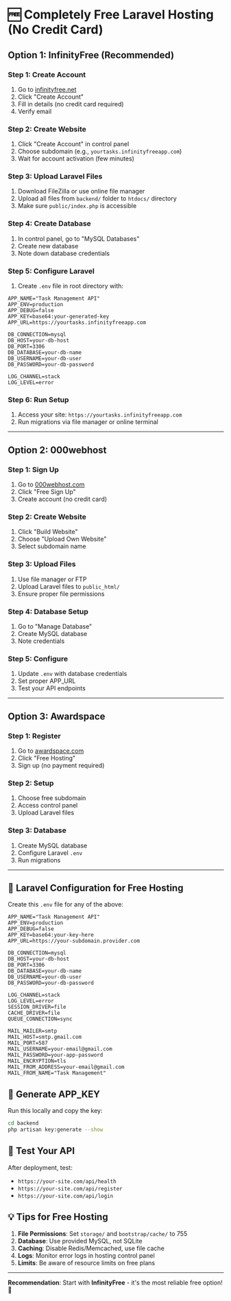 # 🆓 Completely Free Laravel Hosting (No Credit Card)

## Option 1: InfinityFree (Recommended)

### **Step 1: Create Account**
1. Go to [infinityfree.net](https://infinityfree.net)
2. Click "Create Account" 
3. Fill in details (no credit card required)
4. Verify email

### **Step 2: Create Website**
1. Click "Create Account" in control panel
2. Choose subdomain (e.g., `yourtasks.infinityfreeapp.com`)
3. Wait for account activation (few minutes)

### **Step 3: Upload Laravel Files**
1. Download FileZilla or use online file manager
2. Upload all files from `backend/` folder to `htdocs/` directory
3. Make sure `public/index.php` is accessible

### **Step 4: Create Database**
1. In control panel, go to "MySQL Databases"
2. Create new database
3. Note down database credentials

### **Step 5: Configure Laravel**
1. Create `.env` file in root directory with:
```
APP_NAME="Task Management API"
APP_ENV=production
APP_DEBUG=false
APP_KEY=base64:your-generated-key
APP_URL=https://yourtasks.infinityfreeapp.com

DB_CONNECTION=mysql
DB_HOST=your-db-host
DB_PORT=3306
DB_DATABASE=your-db-name
DB_USERNAME=your-db-user
DB_PASSWORD=your-db-password

LOG_CHANNEL=stack
LOG_LEVEL=error
```

### **Step 6: Run Setup**
1. Access your site: `https://yourtasks.infinityfreeapp.com`
2. Run migrations via file manager or online terminal

---

## Option 2: 000webhost

### **Step 1: Sign Up**
1. Go to [000webhost.com](https://000webhost.com)
2. Click "Free Sign Up"
3. Create account (no credit card)

### **Step 2: Create Website**
1. Click "Build Website"
2. Choose "Upload Own Website"
3. Select subdomain name

### **Step 3: Upload Files**
1. Use file manager or FTP
2. Upload Laravel files to `public_html/`
3. Ensure proper file permissions

### **Step 4: Database Setup**
1. Go to "Manage Database"
2. Create MySQL database
3. Note credentials

### **Step 5: Configure**
1. Update `.env` with database credentials
2. Set proper APP_URL
3. Test your API endpoints

---

## Option 3: Awardspace

### **Step 1: Register**
1. Go to [awardspace.com](https://awardspace.com)
2. Click "Free Hosting"
3. Sign up (no payment required)

### **Step 2: Setup**
1. Choose free subdomain
2. Access control panel
3. Upload Laravel files

### **Step 3: Database**
1. Create MySQL database
2. Configure Laravel `.env`
3. Run migrations

---

## 🔧 **Laravel Configuration for Free Hosting**

Create this `.env` file for any of the above:

```env
APP_NAME="Task Management API"
APP_ENV=production
APP_DEBUG=false
APP_KEY=base64:your-key-here
APP_URL=https://your-subdomain.provider.com

DB_CONNECTION=mysql
DB_HOST=your-db-host
DB_PORT=3306
DB_DATABASE=your-db-name
DB_USERNAME=your-db-user
DB_PASSWORD=your-db-password

LOG_CHANNEL=stack
LOG_LEVEL=error
SESSION_DRIVER=file
CACHE_DRIVER=file
QUEUE_CONNECTION=sync

MAIL_MAILER=smtp
MAIL_HOST=smtp.gmail.com
MAIL_PORT=587
MAIL_USERNAME=your-email@gmail.com
MAIL_PASSWORD=your-app-password
MAIL_ENCRYPTION=tls
MAIL_FROM_ADDRESS=your-email@gmail.com
MAIL_FROM_NAME="Task Management"
```

## 🎯 **Generate APP_KEY**

Run this locally and copy the key:
```bash
cd backend
php artisan key:generate --show
```

## 🚀 **Test Your API**

After deployment, test:
- `https://your-site.com/api/health`
- `https://your-site.com/api/register`
- `https://your-site.com/api/login`

## 💡 **Tips for Free Hosting**

1. **File Permissions**: Set `storage/` and `bootstrap/cache/` to 755
2. **Database**: Use provided MySQL, not SQLite
3. **Caching**: Disable Redis/Memcached, use file cache
4. **Logs**: Monitor error logs in hosting control panel
5. **Limits**: Be aware of resource limits on free plans

---

**Recommendation**: Start with **InfinityFree** - it's the most reliable free option! 🎉
